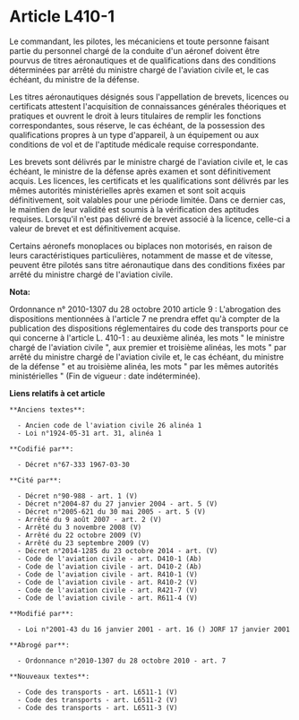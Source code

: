 # Article L410-1

Le commandant, les pilotes, les mécaniciens et toute personne faisant partie du personnel chargé de la conduite d'un aéronef
doivent être pourvus de titres aéronautiques et de qualifications dans des conditions déterminées par arrêté du ministre
chargé de l'aviation civile et, le cas échéant, du ministre de la défense.

Les titres aéronautiques désignés sous l'appellation de brevets, licences ou certificats attestent l'acquisition de
connaissances générales théoriques et pratiques et ouvrent le droit à leurs titulaires de remplir les fonctions
correspondantes, sous réserve, le cas échéant, de la possession des qualifications propres à un type d'appareil, à un
équipement ou aux conditions de vol et de l'aptitude médicale requise correspondante.

Les brevets sont délivrés par le ministre chargé de l'aviation civile et, le cas échéant, le ministre de la défense après
examen et sont définitivement acquis. Les licences, les certificats et les qualifications sont délivrés par les mêmes
autorités ministérielles après examen et sont soit acquis définitivement, soit valables pour une période limitée. Dans ce
dernier cas, le maintien de leur validité est soumis à la vérification des aptitudes requises. Lorsqu'il n'est pas délivré de
brevet associé à la licence, celle-ci a valeur de brevet et est définitivement acquise.

Certains aéronefs monoplaces ou biplaces non motorisés, en raison de leurs caractéristiques particulières, notamment de masse
et de vitesse, peuvent être pilotés sans titre aéronautique dans des conditions fixées par arrêté du ministre chargé de
l'aviation civile.

**Nota:**

Ordonnance n° 2010-1307 du 28 octobre 2010 article 9 : L'abrogation des dispositions mentionnées à l'article 7 ne prendra
effet qu'à compter de la publication des dispositions réglementaires du code des transports pour ce qui concerne à l'article
L. 410-1 : au deuxième alinéa, les mots " le ministre chargé de l'aviation civile ", aux premier et troisième alinéas, les
mots " par arrêté du ministre chargé de l'aviation civile et, le cas échéant, du ministre de la défense " et au troisième
alinéa, les mots " par les mêmes autorités ministérielles " (Fin de vigueur : date indéterminée).

**Liens relatifs à cet article**

	**Anciens textes**:

	  - Ancien code de l'aviation civile 26 alinéa 1
	  - Loi n°1924-05-31 art. 31, alinéa 1

	**Codifié par**:

	  - Décret n°67-333 1967-03-30

	**Cité par**:

	  - Décret n°90-988 - art. 1 (V)
	  - Décret n°2004-87 du 27 janvier 2004 - art. 5 (V)
	  - Décret n°2005-621 du 30 mai 2005 - art. 5 (V)
	  - Arrêté du 9 août 2007 - art. 2 (V)
	  - Arrêté du 3 novembre 2008 (V)
	  - Arrêté du 22 octobre 2009 (V)
	  - Arrêté du 23 septembre 2009 (V)
	  - Décret n°2014-1285 du 23 octobre 2014 - art. (V)
	  - Code de l'aviation civile - art. D410-1 (Ab)
	  - Code de l'aviation civile - art. D410-2 (Ab)
	  - Code de l'aviation civile - art. R410-1 (V)
	  - Code de l'aviation civile - art. R410-2 (V)
	  - Code de l'aviation civile - art. R421-7 (V)
	  - Code de l'aviation civile - art. R611-4 (V)

	**Modifié par**:

	  - Loi n°2001-43 du 16 janvier 2001 - art. 16 () JORF 17 janvier 2001

	**Abrogé par**:

	  - Ordonnance n°2010-1307 du 28 octobre 2010 - art. 7

	**Nouveaux textes**:

	  - Code des transports - art. L6511-1 (V)
	  - Code des transports - art. L6511-2 (V)
	  - Code des transports - art. L6511-3 (V)
